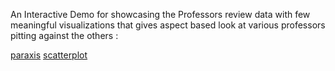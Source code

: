 An Interactive Demo for showcasing the Professors review data with few meaningful visualizations that gives aspect based look at various professors pitting against the others :

[paraxis](https://raw.githubusercontent.com/Pavansid94/Professor-review-viz/main/paraxis.png?raw=true "Parallel Axis viz for professor data")
[scatterplot](https://raw.githubusercontent.com/Pavansid94/Professor-review-viz/main/scatterplot.png?raw=true "Scatter plot viz for professor data")